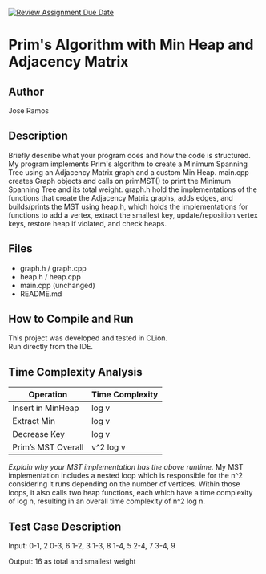 [![Review Assignment Due Date](https://classroom.github.com/assets/deadline-readme-button-22041afd0340ce965d47ae6ef1cefeee28c7c493a6346c4f15d667ab976d596c.svg)](https://classroom.github.com/a/K_t6ffJX)
# Prim's Algorithm with Min Heap and Adjacency Matrix

## Author
Jose Ramos

## Description
Briefly describe what your program does and how the code is structured.
My program implements Prim's algorithm to create a Minimum Spanning Tree using an Adjacency Matrix graph and a custom Min Heap. main.cpp creates Graph objects and calls on primMST() to print the Minimum Spanning Tree and its total weight. graph.h hold the implementations of the functions that create the Adjacency Matrix graphs, adds edges, and builds/prints the MST using heap.h, which holds the implementations for functions to add a vertex, extract the smallest key, update/reposition vertex keys, restore heap if violated, and check heaps.

## Files
- graph.h / graph.cpp
- heap.h / heap.cpp
- main.cpp (unchanged)
- README.md

## How to Compile and Run
This project was developed and tested in CLion.  
Run directly from the IDE.

## Time Complexity Analysis


| Operation            | Time Complexity |
|----------------------|-----------------|
| Insert in MinHeap    | log v           |
| Extract Min          | log v           |
| Decrease Key         | log v           |
| Prim’s MST Overall   | v^2 log v       |

_Explain why your MST implementation has the above runtime._
My MST implementation includes a nested loop which is responsible for the n^2 considering it runs depending on the number of vertices. Within those loops, it also calls two heap functions, each which have a time complexity of log n, resulting in an overall time complexity of n^2 log n.

## Test Case Description

Input: 
0-1, 2
0-3, 6
1-2, 3
1-3, 8
1-4, 5
2-4, 7
3-4, 9

Output:
16 as total and smallest weight
